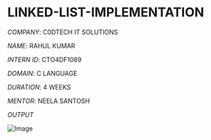 # LINKED-LIST-IMPLEMENTATION

*COMPANY*: C0DTECH IT SOLUTIONS

*NAME*: RAHUL KUMAR

*INTERN ID*: CTO4DF1089

*DOMAIN*: C LANGUAGE

*DURATION*: 4 WEEKS

*MENTOR*: NEELA SANTOSH

*OUTPUT*

![Image](https://github.com/user-attachments/assets/24eccc42-e99e-41d2-925a-0a6c00e17212)
